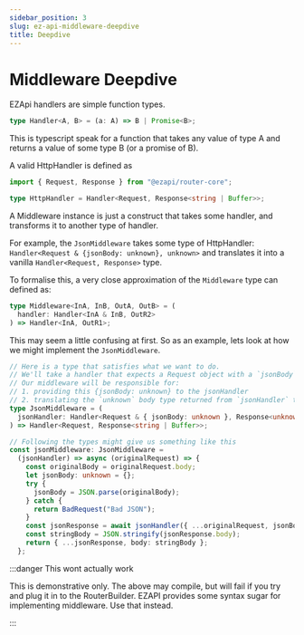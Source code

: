 ```yaml
---
sidebar_position: 3
slug: ez-api-middleware-deepdive
title: Deepdive
---
```


# Middleware Deepdive

EZApi handlers are simple function types.

```typescript
type Handler<A, B> = (a: A) => B | Promise<B>;
```

This is typescript speak for a function that takes any value of type A and returns a value of some type B (or a promise of B).

A valid HttpHandler is defined as

```typescript
import { Request, Response } from "@ezapi/router-core";

type HttpHandler = Handler<Request, Response<string | Buffer>>;
```

A Middleware instance is just a construct that takes some handler, and transforms it to another type of handler.

For example, the `JsonMiddleware` takes some type of HttpHandler: `Handler<Request & {jsonBody: unknown}, unknown>` and translates it into a vanilla `Handler<Request, Response>` type.

To formalise this, a very close approximation of the `Middleware` type can defined as:

```typescript
type Middleware<InA, InB, OutA, OutB> = (
  handler: Handler<InA & InB, OutR2>
) => Handler<InA, OutR1>;
```

This may seem a little confusing at first. So as an example, lets look at how we might implement the `JsonMiddleware`.

```typescript
// Here is a type that satisfies what we want to do.
// We'll take a handler that expects a Request object with a `jsonBody` property, and returns a response with some unknown body type.
// Our middleware will be responsible for:
// 1. providing this {jsonBody: unknown} to the jsonHandler
// 2. translating the `unknown` body type returned from `jsonHandler` to a string or a Buffer.
type JsonMiddleware = (
  jsonHandler: Handler<Request & { jsonBody: unknown }, Response<unknown>>
) => Handler<Request, Response<string | Buffer>>;

// Following the types might give us something like this
const jsonMiddleware: JsonMiddleware =
  (jsonHandler) => async (originalRequest) => {
    const originalBody = originalRequest.body;
    let jsonBody: unknown = {};
    try {
      jsonBody = JSON.parse(originalBody);
    } catch {
      return BadRequest("Bad JSON");
    }
    const jsonResponse = await jsonHandler({ ...originalRequest, jsonBody });
    const stringBody = JSON.stringify(jsonResponse.body);
    return { ...jsonResponse, body: stringBody };
  };
```

:::danger This wont actually work

This is demonstrative only.
The above may compile, but will fail if you try and plug it in to the RouterBuilder. EZAPI provides some syntax sugar for implementing middleware. Use that instead.

:::
